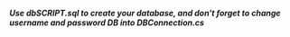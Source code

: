  ***Use dbSCRIPT.sql to create your database, and don't forget to change username and password DB into DBConnection.cs***
